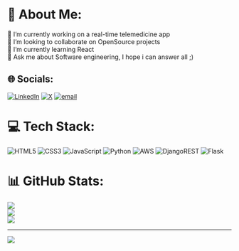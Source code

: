 # 💫 About Me:
🔭 I’m currently working on a real-time telemedicine app<br>👯 I’m looking to collaborate on OpenSource projects<br>🌱 I’m currently learning React<br>💬 Ask me about Software engineering, I hope i can answer all ;)<br>


## 🌐 Socials:
[![LinkedIn](https://img.shields.io/badge/LinkedIn-%230077B5.svg?logo=linkedin&logoColor=white)](https://linkedin.com/in/nuelezeh) [![X](https://img.shields.io/badge/X-black.svg?logo=X&logoColor=white)](https://x.com/https://x.com/nuelevii) [![email](https://img.shields.io/badge/Email-D14836?logo=gmail&logoColor=white)](mailto:ezehemmanuel265@gmail.com) 

# 💻 Tech Stack:
![HTML5](https://img.shields.io/badge/html5-%23E34F26.svg?style=for-the-badge&logo=html5&logoColor=white) ![CSS3](https://img.shields.io/badge/css3-%231572B6.svg?style=for-the-badge&logo=css3&logoColor=white) ![JavaScript](https://img.shields.io/badge/javascript-%23323330.svg?style=for-the-badge&logo=javascript&logoColor=%23F7DF1E) ![Python](https://img.shields.io/badge/python-3670A0?style=for-the-badge&logo=python&logoColor=ffdd54) ![AWS](https://img.shields.io/badge/AWS-%23FF9900.svg?style=for-the-badge&logo=amazon-aws&logoColor=white) ![DjangoREST](https://img.shields.io/badge/DJANGO-REST-ff1709?style=for-the-badge&logo=django&logoColor=white&color=ff1709&labelColor=gray) ![Flask](https://img.shields.io/badge/flask-%23000.svg?style=for-the-badge&logo=flask&logoColor=white)
# 📊 GitHub Stats:
![](https://github-readme-stats.vercel.app/api?username=emzzy&theme=dark&hide_border=false&include_all_commits=false&count_private=true)<br/>
![](https://nirzak-streak-stats.vercel.app/?user=emzzy&theme=dark&hide_border=false)<br/>
![](https://github-readme-stats.vercel.app/api/top-langs/?username=emzzy&theme=dark&hide_border=false&include_all_commits=false&count_private=true&layout=compact)

---
[![](https://visitcount.itsvg.in/api?id=emzzy&icon=0&color=0)](https://visitcount.itsvg.in)

<!-- Proudly created with GPRM ( https://gprm.itsvg.in ) -->
